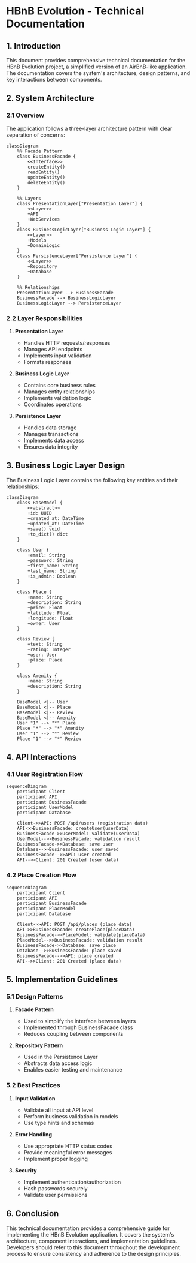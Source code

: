 # HBnB Evolution - Technical Documentation

## 1. Introduction

This document provides comprehensive technical documentation for the HBnB Evolution project, a simplified version of an AirBnB-like application. The documentation covers the system's architecture, design patterns, and key interactions between components.

## 2. System Architecture

### 2.1 Overview

The application follows a three-layer architecture pattern with clear separation of concerns:

```mermaid
classDiagram
    %% Facade Pattern
    class BusinessFacade {
        <<Interface>>
        createEntity()
        readEntity()
        updateEntity()
        deleteEntity()
    }

    %% Layers
    class PresentationLayer["Presentation Layer"] {
        <<Layer>>
        +API
        +WebServices
    }
    class BusinessLogicLayer["Business Logic Layer"] {
        <<Layer>>
        +Models
        +DomainLogic
    }
    class PersistenceLayer["Persistence Layer"] {
        <<Layer>>
        +Repository
        +Database
    }

    %% Relationships
    PresentationLayer --> BusinessFacade
    BusinessFacade --> BusinessLogicLayer
    BusinessLogicLayer --> PersistenceLayer
```

### 2.2 Layer Responsibilities

1. **Presentation Layer**
   - Handles HTTP requests/responses
   - Manages API endpoints
   - Implements input validation
   - Formats responses

2. **Business Logic Layer**
   - Contains core business rules
   - Manages entity relationships
   - Implements validation logic
   - Coordinates operations

3. **Persistence Layer**
   - Handles data storage
   - Manages transactions
   - Implements data access
   - Ensures data integrity

## 3. Business Logic Layer Design

The Business Logic Layer contains the following key entities and their relationships:

```mermaid
classDiagram
    class BaseModel {
        <<abstract>>
        +id: UUID
        +created_at: DateTime
        +updated_at: DateTime
        +save() void
        +to_dict() dict
    }

    class User {
        +email: String
        +password: String
        +first_name: String
        +last_name: String
        +is_admin: Boolean
    }

    class Place {
        +name: String
        +description: String
        +price: Float
        +latitude: Float
        +longitude: Float
        +owner: User
    }

    class Review {
        +text: String
        +rating: Integer
        +user: User
        +place: Place
    }

    class Amenity {
        +name: String
        +description: String
    }

    BaseModel <|-- User
    BaseModel <|-- Place
    BaseModel <|-- Review
    BaseModel <|-- Amenity
    User "1" --> "*" Place
    Place "*" --> "*" Amenity
    User "1" --> "*" Review
    Place "1" --> "*" Review
```

## 4. API Interactions

### 4.1 User Registration Flow

```mermaid
sequenceDiagram
    participant Client
    participant API
    participant BusinessFacade
    participant UserModel
    participant Database

    Client->>API: POST /api/users (registration data)
    API->>BusinessFacade: createUser(userData)
    BusinessFacade->>UserModel: validate(userData)
    UserModel-->>BusinessFacade: validation result
    BusinessFacade->>Database: save user
    Database-->>BusinessFacade: user saved
    BusinessFacade-->>API: user created
    API-->>Client: 201 Created (user data)
```

### 4.2 Place Creation Flow

```mermaid
sequenceDiagram
    participant Client
    participant API
    participant BusinessFacade
    participant PlaceModel
    participant Database

    Client->>API: POST /api/places (place data)
    API->>BusinessFacade: createPlace(placeData)
    BusinessFacade->>PlaceModel: validate(placeData)
    PlaceModel-->>BusinessFacade: validation result
    BusinessFacade->>Database: save place
    Database-->>BusinessFacade: place saved
    BusinessFacade-->>API: place created
    API-->>Client: 201 Created (place data)
```

## 5. Implementation Guidelines

### 5.1 Design Patterns

1. **Facade Pattern**
   - Used to simplify the interface between layers
   - Implemented through BusinessFacade class
   - Reduces coupling between components

2. **Repository Pattern**
   - Used in the Persistence Layer
   - Abstracts data access logic
   - Enables easier testing and maintenance

### 5.2 Best Practices

1. **Input Validation**
   - Validate all input at API level
   - Perform business validation in models
   - Use type hints and schemas

2. **Error Handling**
   - Use appropriate HTTP status codes
   - Provide meaningful error messages
   - Implement proper logging

3. **Security**
   - Implement authentication/authorization
   - Hash passwords securely
   - Validate user permissions

## 6. Conclusion

This technical documentation provides a comprehensive guide for implementing the HBnB Evolution application. It covers the system's architecture, component interactions, and implementation guidelines. Developers should refer to this document throughout the development process to ensure consistency and adherence to the design principles.
